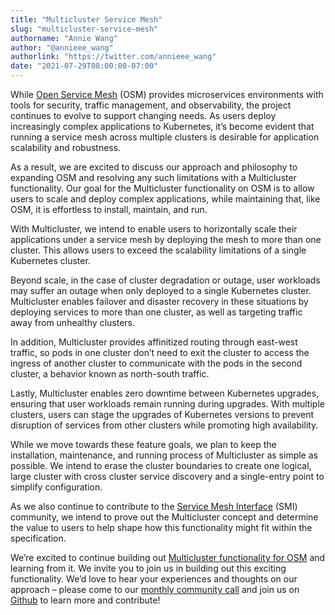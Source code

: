 ```yaml
---
title: "Multicluster Service Mesh"
slug: "multicluster-service-mesh"
authorname: "Annie Wang"
author: "@annieee_wang"
authorlink: "https://twitter.com/annieee_wang"
date: "2021-07-29T08:00:00-07:00"
---
```



While [Open Service Mesh](https://openservicemesh.io/) (OSM) provides microservices environments with tools for security, traffic management, and observability, the project continues to evolve to support changing needs. As users deploy increasingly complex applications to Kubernetes, it’s become evident that running a service mesh across multiple clusters is desirable for application scalability and robustness. 

<!--more-->

As a result, we are excited to discuss our approach and philosophy to expanding OSM and resolving any such limitations with a Multicluster functionality. Our goal for the Multicluster functionality on OSM is to allow users to scale and deploy complex applications, while maintaining that, like OSM, it is effortless to install, maintain, and run. 

With Multicluster, we intend to enable users to horizontally scale their applications under a service mesh by deploying the mesh to more than one cluster. This allows users to exceed the scalability limitations of a single Kubernetes cluster. 

Beyond scale, in the case of cluster degradation or outage, user workloads may suffer an outage when only deployed to a single Kubernetes cluster. Multicluster enables failover and disaster recovery in these situations by deploying services to more than one cluster, as well as targeting traffic away from unhealthy clusters. 

In addition, Multicluster provides affinitized routing through east-west traffic, so pods in one cluster don’t need to exit the cluster to access the ingress of another cluster to communicate with the pods in the second cluster, a behavior known as north-south traffic. 

Lastly, Multicluster enables zero downtime between Kubernetes upgrades, ensuring that user workloads remain running during upgrades. With multiple clusters, users can stage the upgrades of Kubernetes versions to prevent disruption of services from other clusters while promoting high availability.

While we move towards these feature goals, we plan to keep the installation, maintenance, and running process of Multicluster as simple as possible. We intend to erase the cluster boundaries to create one logical, large cluster with cross cluster service discovery and a single-entry point to simplify configuration. 

As we also continue to contribute to the [Service Mesh Interface](https://smi-spec.io/) (SMI) community, we intend to prove out the Multicluster concept and determine the value to users to help shape how this functionality might fit within the specification. 

We’re excited to continue building out [Multicluster functionality for OSM](https://github.com/openservicemesh/osm/issues/3456) and learning from it. We invite you to join us in building out this exciting functionality. We’d love to hear your experiences and thoughts on our approach – please come to our [monthly community call](https://github.com/openservicemesh/osm#community) and join us on [Github](https://github.com/openservicemesh/osm#readme) to learn more and contribute! 
